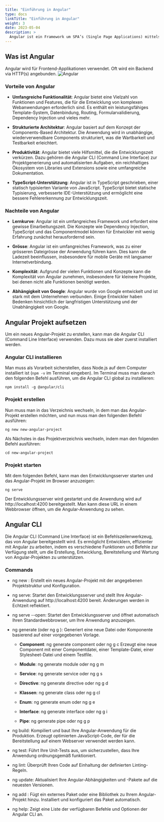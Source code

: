 ```yaml
---
title: "Einführung in Angular"
type: docs
linkTitle: "Einführung in Angular"
weight: 3
date: 2023-05-04
description: >
  Angular ist ein Framework um SPA’s (Single Page Applications) mittels HTML und JavaScript zu erstellen und besteht aus verschiedenen core und optionalen JavaScript Bibliotheken
---
```


## Was ist Angular
Angular wird für Frontend-Applikationen verwendet. Oft wird ein Backend via HTTP(s) angebunden.
![Angular](../images/angular_einführung.png)  


### Vorteile von Angular

* **Umfangreiche Funktionalität**: Angular bietet eine Vielzahl von Funktionen und Features, die für die Entwicklung von komplexen Webanwendungen erforderlich sind. Es enthält ein leistungsfähiges Template-System, Datenbindung, Routing, Formularvalidierung, Dependency Injection und vieles mehr.

* **Strukturierte Architektur**: Angular basiert auf dem Konzept der Components-Based Architektur. Die Anwendung wird in unabhängige, wiederverwendbare Components strukturiert, was die Wartbarkeit und Testbarkeit erleichtert.

* **Produktivität**: Angular bietet viele Hilfsmittel, die die Entwicklungszeit verkürzen. Dazu gehören die Angular CLI (Command Line Interface) zur Projektgenerierung und automatisierten Aufgaben, ein reichhaltiges Ökosystem von Libraries und Extensions sowie eine umfangreiche Dokumentation.

* **TypeScript-Unterstützung**: Angular ist in TypeScript geschrieben, einer statisch typisierten Variante von JavaScript. TypeScript bietet statische Typisierung, verbesserte IDE-Unterstützung und ermöglicht eine bessere Fehlererkennung zur Entwicklungszeit.

### Nachteile von Angular

* **Lernkurve**: Angular ist ein umfangreiches Framework und erfordert eine gewisse Einarbeitungszeit. Die Konzepte wie Dependency Injection, TypeScript und das Componentmodel können für Entwickler mit wenig Erfahrung zunächst herausfordernd sein.

* **Grösse**: Angular ist ein umfangreiches Framework, was zu einer grösseren Dateigrösse der Anwendung führen kann. Dies kann die Ladezeit beeinflussen, insbesondere für mobile Geräte mit langsamer Internetverbindung.

* **Komplexität**: Aufgrund der vielen Funktionen und Konzepte kann die Komplexität von Angular zunehmen, insbesondere für kleinere Projekte, bei denen nicht alle Funktionen benötigt werden.

* **Abhängigkeit von Google**: Angular wurde von Google entwickelt und ist stark mit dem Unternehmen verbunden. Einige Entwickler haben Bedenken hinsichtlich der langfristigen Unterstützung und der Unabhängigkeit von Google.


## Angular Projekt aufsetzen
Um ein neues Angular-Projekt zu erstellen, kann man die Angular CLI (Command Line Interface) verwenden. Dazu muss sie aber zuerst installiert werden.

### Angular CLI installieren
Man muss als Vorarbeit sicherstellen, dass Node.js auf dem Computer installiert ist (`npm -v` im Terminal eingeben). Im Terminal muss man danach den folgenden Befehl ausführen, um die Angular CLI global zu installieren:
```shell
npm install -g @angular/cli
```

### Projekt erstellen
Nun muss man in das Verzeichnis wechseln, in dem man das Angular-Projekt erstellen möchten, und nun muss man den folgenden Befehl ausführen:
```shell
ng new new-angular-project
```

Als Nächstes in das Projektverzeichnis wechseln, indem man den folgenden Befehl ausführen:
```shell
cd new-angular-project
```

### Projekt starten
Mit dem folgenden Befehl, kann man den Entwicklungsserver starten und das Angular-Projekt im Browser anzuzeigen:
```shell
ng serve
```

Der Entwicklungsserver wird gestartet und die Anwendung wird auf http://localhost:4200 bereitgestellt. Man kann diese URL in einem Webbrowser öffnen, um die Angular-Anwendung zu sehen.


## Angular CLI
Die Angular CLI (Command Line Interface) ist ein Befehlszeilenwerkzeug, das von Angular bereitgestellt wird. Es ermöglicht Entwicklern, effizienter mit Angular zu arbeiten, indem es verschiedene Funktionen und Befehle zur Verfügung stellt, um die Erstellung, Entwicklung, Bereitstellung und Wartung von Angular-Projekten zu unterstützen.

### Commands
* ng new <projektname>: Erstellt ein neues Angular-Projekt mit der angegebenen Projektstruktur und Konfiguration.

* ng serve: Startet den Entwicklungsserver und stellt Ihre Angular-Anwendung auf http://localhost:4200 bereit. Änderungen werden in Echtzeit reflektiert.

* ng serve --open: Startet den Entwicklungsserver und öffnet automatisch Ihren Standardwebbrowser, um Ihre Anwendung anzuzeigen.

* ng generate <art> <name> (oder ng g <art> <name>): Generiert eine neue Datei oder Komponente basierend auf einer vorgegebenen Vorlage. 
  * **Component**: ng generate component <name> oder ng g c <name>
  Erzeugt eine neue Component mit einer Componentdatei, einer Template-Datei, einer Stylesheet-Datei und einem Testfile.

  * **Module**: ng generate module <name> oder ng g m <name>
  
  * **Service**: ng generate service <name> oder ng g s <name>
  
  * **Directive**: ng generate directive <name> oder ng g d <name>
  
  * **Klassen**: ng generate class <name> oder ng g cl <name>
  
  * **Enum**: ng generate enum <name> oder ng g e <name>
  
  * **Interface**: ng generate interface <name> oder ng g i <name>
  
  * **Pipe**: ng generate pipe <name> oder ng g p <name>

* ng build: Kompiliert und baut Ihre Angular-Anwendung für die Produktion. Erzeugt optimierten JavaScript-Code, der für die Bereitstellung auf einem Webserver verwendet werden kann.

* ng test: Führt Ihre Unit-Tests aus, um sicherzustellen, dass Ihre Anwendung ordnungsgemäß funktioniert.

* ng lint: Überprüft Ihren Code auf Einhaltung der definierten Linting-Regeln.

* ng update: Aktualisiert Ihre Angular-Abhängigkeiten und -Pakete auf die neuesten Versionen.

* ng add <paketname>: Fügt ein externes Paket oder eine Bibliothek zu Ihrem Angular-Projekt hinzu. Installiert und konfiguriert das Paket automatisch.

* ng help: Zeigt eine Liste der verfügbaren Befehle und Optionen der Angular CLI an.



